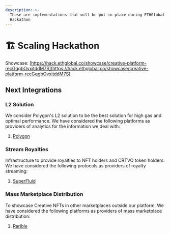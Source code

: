 ```yaml
---
description: >-
  These are implementations that will be put in place during ETHGlobal Scaling
  Hackathon
---
```


# 🏗 Scaling Hackathon

Showcase: [https://hack.ethglobal.co/showcase/creative-platform-recGqgbOvxitddM7S](https://hack.ethglobal.co/showcase/creative-platform-recGqgbOvxitddM7S)

## Next Integrations

### L2 Solution

We consider Polygon's L2 solution to be the best solution for high gas and optimal performance. We have considered the following platforms as providers of analytics for the information we deal with:

1. [Polygon](https://polygon.technology/)



### Stream Royalties

Infrastructure to provide royalties to NFT holders and CRTVO token holders. We have considered the following protocols as providers of royalty streaming:

1. [SuperFluid](https://www.superfluid.finance/)



### Mass Marketplace Distribution

To showcase Creative NFTs in other marketplaces outside our platform. We have considered the following platforms as providers of mass marketplace distribution:

1. [Rarible](https://rarible.com/)

